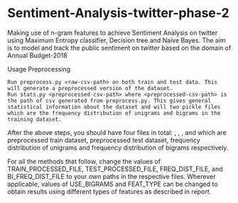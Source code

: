 # Sentiment-Analysis-twitter-phase-2
Making use of n-gram features to achieve Sentiment Analysis on twitter using  Maximum Entropy classifier, Decision tree and Naïve Bayes. The aim is to model and track the public sentiment on twitter based on the domain of Annual Budget-2018


Usage
Preprocessing

    Run preprocess.py <raw-csv-path> on both train and test data. This will generate a preprocessed version of the dataset.
    Run stats.py <preprocessed-csv-path> where <preprocessed-csv-path> is the path of csv generated from preprocess.py. This gives general statistical information about the dataset and will two pickle files which are the frequency distribution of unigrams and bigrams in the training dataset.

After the above steps, you should have four files in total: <preprocessed-train-csv>, <preprocessed-test-csv>, <freqdist>, and <freqdist-bi> which are preprocessed train dataset, preprocessed test dataset, frequency distribution of unigrams and frequency distribution of bigrams respectively.

For all the methods that follow, change the values of TRAIN_PROCESSED_FILE, TEST_PROCESSED_FILE, FREQ_DIST_FILE, and BI_FREQ_DIST_FILE to your own paths in the respective files. Wherever applicable, values of USE_BIGRAMS and FEAT_TYPE can be changed to obtain results using different types of features as described in report.
